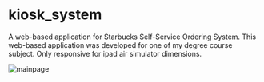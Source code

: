 # kiosk_system
A web-based application for Starbucks Self-Service Ordering System. This web-based application was developed for one of my degree course subject. Only responsive for ipad air simulator dimensions.


![mainpage](https://user-images.githubusercontent.com/45988034/219322204-e5cc5123-7bea-4cdd-a662-354557216a8d.png)
